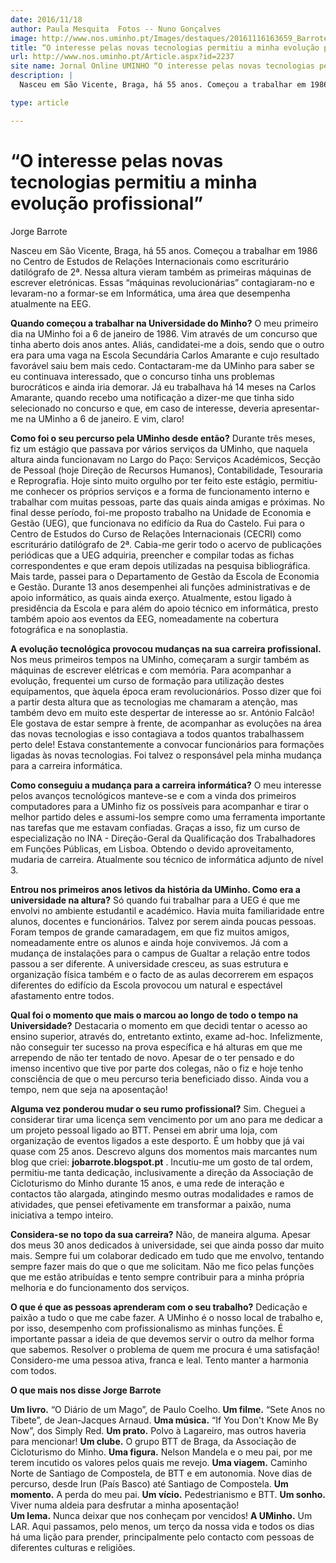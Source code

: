 ```yaml
---
date: 2016/11/18
author: Paula Mesquita  Fotos -- Nuno Gonçalves
image: http://www.nos.uminho.pt/Images/destaques/20161116163659_Barrote5.jpg
title: “O interesse pelas novas tecnologias permitiu a minha evolução profissional”
url: http://www.nos.uminho.pt/Article.aspx?id=2237
site name: Jornal Online UMINHO “O interesse pelas novas tecnologias permitiu a minha evolução profissional”
description: |
  Nasceu em São Vicente, Braga, há 55 anos. Começou a trabalhar em 1986 no Centro de Estudos de Relações Internacionais como escriturário datilógrafo de 2ª. Nessa altura vieram também as primeiras máquinas de escrever eletrónicas. Essas “máquinas revolucionárias” contagiaram-no e levaram-no a formar-se em Informática, uma área que desempenha atualmente na EEG.

type: article

---
```

# “O interesse pelas novas tecnologias permitiu a minha evolução profissional”




Jorge Barrote

Nasceu em São Vicente, Braga, há 55 anos. Começou a trabalhar em 1986 no Centro de Estudos de Relações Internacionais como escriturário datilógrafo de 2ª. Nessa altura vieram também as primeiras máquinas de escrever eletrónicas. Essas “máquinas revolucionárias” contagiaram-no e levaram-no a formar-se em Informática, uma área que desempenha atualmente na EEG.

**Quando começou a trabalhar na Universidade do Minho?** 
O meu primeiro dia na UMinho foi a 6 de janeiro de 1986. Vim através de um concurso que tinha aberto dois anos antes. Aliás, candidatei-me a dois, sendo que o outro era para uma vaga na Escola Secundária Carlos Amarante e cujo resultado favorável saiu bem mais cedo. Contactaram-me da UMinho para saber se eu continuava interessado, que o concurso tinha uns problemas burocráticos e ainda iria demorar. Já eu trabalhava há 14 meses na Carlos Amarante, quando recebo uma notificação a dizer-me que tinha sido selecionado no concurso e que, em caso de interesse, deveria apresentar-me na UMinho a 6 de janeiro. E vim, claro!

**Como foi o seu percurso pela UMinho desde então?** 
Durante três meses, fiz um estágio que passava por vários serviços da UMinho, que naquela altura ainda funcionavam no Largo do Paço: Serviços Académicos, Secção de Pessoal (hoje Direção de Recursos Humanos), Contabilidade, Tesouraria e Reprografia. Hoje sinto muito orgulho por ter feito este estágio, permitiu-me conhecer os próprios serviços e a forma de funcionamento interno e trabalhar com muitas pessoas, parte das quais ainda amigas e próximas. No final desse período, foi-me proposto trabalho na Unidade de Economia e Gestão (UEG), que funcionava no edifício da Rua do Castelo. Fui para o Centro de Estudos do Curso de Relações Internacionais (CECRI) como escriturário datilógrafo de 2ª. Cabia-me gerir todo o acervo de publicações periódicas que a UEG adquiria, preencher e compilar todas as fichas correspondentes e que eram depois utilizadas na pesquisa bibliográfica. Mais tarde, passei para o Departamento de Gestão da Escola de Economia e Gestão. Durante 13 anos desempenhei ali funções administrativas e de apoio informático, as quais ainda exerço. Atualmente, estou ligado à presidência da Escola e para além do apoio técnico em informática, presto também apoio aos eventos da EEG, nomeadamente na cobertura fotográfica e na sonoplastia.

**A evolução tecnológica provocou mudanças na sua carreira profissional.** 
Nos meus primeiros tempos na UMinho, começaram a surgir também as máquinas de escrever elétricas e com memória. Para acompanhar a evolução, frequentei um curso de formação para utilização destes equipamentos, que àquela época eram revolucionários. Posso dizer que foi a partir desta altura que as tecnologias me chamaram a atenção, mas também devo em muito este despertar de interesse ao sr. António Falcão! Ele gostava de estar sempre à frente, de acompanhar as evoluções na área das novas tecnologias e isso contagiava a todos quantos trabalhassem perto dele! Estava constantemente a convocar funcionários para formações ligadas às novas tecnologias. Foi talvez o responsável pela minha mudança para a carreira informática.

**Como conseguiu a mudança para a carreira informática?** 
O meu interesse pelos avanços tecnológicos manteve-se e com a vinda dos primeiros computadores para a UMinho fiz os possíveis para acompanhar e tirar o melhor partido deles e assumi-los sempre como uma ferramenta importante nas tarefas que me estavam confiadas. Graças a isso, fiz um curso de especialização no INA - Direção-Geral da Qualificação dos Trabalhadores em Funções Públicas, em Lisboa. Obtendo o devido aproveitamento, mudaria de carreira. Atualmente sou técnico de informática adjunto de nível 3.

**Entrou nos primeiros anos letivos da história da UMinho. Como era a universidade na altura?** 
Só quando fui trabalhar para a UEG é que me envolvi no ambiente estudantil e académico. Havia muita familiaridade entre alunos, docentes e funcionários. Talvez por serem ainda poucas pessoas. Foram tempos de grande camaradagem, em que fiz muitos amigos, nomeadamente entre os alunos e ainda hoje convivemos. Já com a mudança de instalações para o campus de Gualtar a relação entre todos passou a ser diferente. A universidade cresceu, as suas estrutura e organização física também e o facto de as aulas decorrerem em espaços diferentes do edifício da Escola provocou um natural e espectável afastamento entre todos.

**Qual foi o momento que mais o marcou ao longo de todo o tempo na Universidade?** 
Destacaria o momento em que decidi tentar o acesso ao ensino superior, através do, entretanto extinto, exame ad-hoc. Infelizmente, não conseguir ter sucesso na prova específica e há alturas em que me arrependo de não ter tentado de novo. Apesar de o ter pensado e do imenso incentivo que tive por parte dos colegas, não o fiz e hoje tenho consciência de que o meu percurso teria beneficiado disso. Ainda vou a tempo, nem que seja na aposentação!

**Alguma vez ponderou mudar o seu rumo profissional?** 
Sim. Cheguei a considerar tirar uma licença sem vencimento por um ano para me dedicar a um projeto pessoal ligado ao BTT. Pensei em abrir uma loja, com organização de eventos ligados a este desporto. É um hobby que já vai quase com 25 anos. Descrevo alguns dos momentos mais marcantes num blog que criei: **jobarrote.blogspot.pt**  . Incutiu-me um gosto de tal ordem, permitiu-me tanta dedicação, inclusivamente a direção da Associação de Cicloturismo do Minho durante 15 anos, e uma rede de interação e contactos tão alargada, atingindo mesmo outras modalidades e ramos de atividades, que pensei efetivamente em transformar a paixão, numa iniciativa a tempo inteiro.

**Considera-se no topo da sua carreira?** 
Não, de maneira alguma. Apesar dos meus 30 anos dedicados à universidade, sei que ainda posso dar muito mais. Sempre fui um colaborar dedicado em tudo que me envolvo, tentando sempre fazer mais do que o que me solicitam. Não me fico pelas funções que me estão atribuídas e tento sempre contribuir para a minha própria melhoria e do funcionamento dos serviços.

**O que é que as pessoas aprenderam com o seu trabalho?** 
Dedicação e paixão a tudo o que me cabe fazer. A UMinho é o nosso local de trabalho e, por isso, desempenho com profissionalismo as minhas funções. É importante passar a ideia de que devemos servir o outro da melhor forma que sabemos. Resolver o problema de quem me procura é uma satisfação! Considero-me uma pessoa ativa, franca e leal. Tento manter a harmonia com todos.



**O que mais nos disse Jorge Barrote** 

**Um livro.**  “O Diário de um Mago”, de Paulo Coelho.
**Um filme.**  “Sete Anos no Tibete”, de Jean-Jacques Arnaud.
**Uma música.**  “If You Don't Know Me By Now”, dos Simply Red.
**Um prato.**  Polvo à Lagareiro, mas outros haveria para mencionar!
**Um clube.**  O grupo BTT de Braga, da Associação de Cicloturismo do Minho.
**Uma figura.** Nelson Mandela e o meu pai, por me terem incutido os valores pelos quais me revejo.
**Uma viagem.**  Caminho Norte de Santiago de Compostela, de BTT e em autonomia. Nove dias de percurso, desde Irun (País Basco) até Santiago de Compostela.
**Um momento.**  A perda do meu pai.
**Um vício.**  Pedestrianismo e BTT.
**Um sonho.**  Viver numa aldeia para desfrutar a minha aposentação!  
**Um lema.**  Nunca deixar que nos conheçam por vencidos!
**A UMinho.**   Um LAR. Aqui passamos, pelo menos, um terço da nossa vida e todos os dias há uma lição para prender, principalmente pelo contacto com pessoas de diferentes culturas e religiões.
